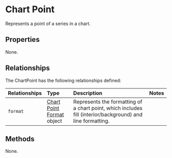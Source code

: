 # Chart Point
Represents a point of a series in a chart.

## Properties
None.

## Relationships
The ChartPoint has the following relationships defined:

| Relationships    | Type    |Description|Notes |
|:-----------------|:--------|:----------|:-----|
| `format`          |[Chart Point Format](chartPointFormat.md) object | Represents the formatting of a chart point, which includes fill (interior/background) and line formatting.

## Methods
None.